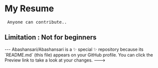 <h1>My Resume </h1>
<pre> Anyone can contribute..</pre>
<h2>Limitation : Not for beginners</h2>
---
Abashansari/Abashansari is a ✨ special ✨ repository because its `README.md` (this file) appears on your GitHub profile.
You can click the Preview link to take a look at your changes.
--->
